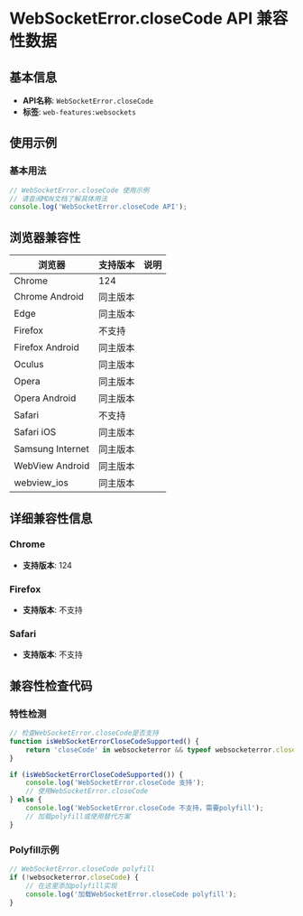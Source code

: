 # WebSocketError.closeCode API 兼容性数据

## 基本信息

- **API名称**: `WebSocketError.closeCode`
- **标签**: `web-features:websockets`

## 使用示例

### 基本用法

```javascript
// WebSocketError.closeCode 使用示例
// 请查阅MDN文档了解具体用法
console.log('WebSocketError.closeCode API');
```

## 浏览器兼容性

| 浏览器 | 支持版本 | 说明 |
|--------|----------|------|
| Chrome | 124 |  |
| Chrome Android | 同主版本 |  |
| Edge | 同主版本 |  |
| Firefox | 不支持 |  |
| Firefox Android | 同主版本 |  |
| Oculus | 同主版本 |  |
| Opera | 同主版本 |  |
| Opera Android | 同主版本 |  |
| Safari | 不支持 |  |
| Safari iOS | 同主版本 |  |
| Samsung Internet | 同主版本 |  |
| WebView Android | 同主版本 |  |
| webview_ios | 同主版本 |  |

## 详细兼容性信息

### Chrome

- **支持版本**: 124

### Firefox

- **支持版本**: 不支持

### Safari

- **支持版本**: 不支持

## 兼容性检查代码

### 特性检测

```javascript
// 检查WebSocketError.closeCode是否支持
function isWebSocketErrorCloseCodeSupported() {
    return 'closeCode' in websocketerror && typeof websocketerror.closeCode === 'function';
}

if (isWebSocketErrorCloseCodeSupported()) {
    console.log('WebSocketError.closeCode 支持');
    // 使用WebSocketError.closeCode
} else {
    console.log('WebSocketError.closeCode 不支持，需要polyfill');
    // 加载polyfill或使用替代方案
}
```

### Polyfill示例

```javascript
// WebSocketError.closeCode polyfill
if (!websocketerror.closeCode) {
    // 在这里添加polyfill实现
    console.log('加载WebSocketError.closeCode polyfill');
}
```

